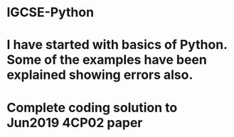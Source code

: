 # IGCSE-Python
# I have started with basics of Python. Some of the examples have been explained showing errors also.
# Complete coding solution to Jun2019 4CP02 paper
